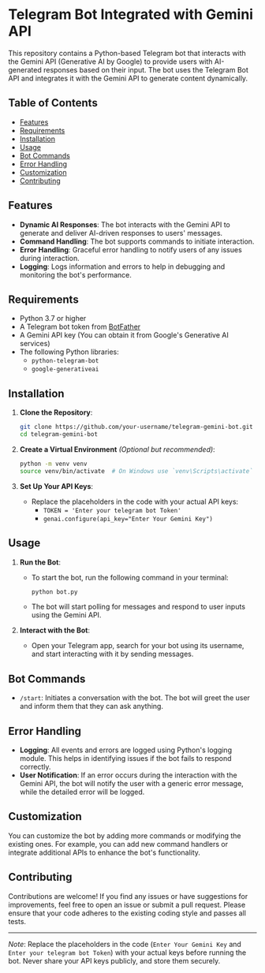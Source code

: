 # Telegram Bot Integrated with Gemini API

This repository contains a Python-based Telegram bot that interacts with the Gemini API (Generative AI by Google) to provide users with AI-generated responses based on their input. The bot uses the Telegram Bot API and integrates it with the Gemini API to generate content dynamically.

## Table of Contents

- [Features](#features)
- [Requirements](#requirements)
- [Installation](#installation)
- [Usage](#usage)
- [Bot Commands](#bot-commands)
- [Error Handling](#error-handling)
- [Customization](#customization)
- [Contributing](#contributing)

## Features

- **Dynamic AI Responses**: The bot interacts with the Gemini API to generate and deliver AI-driven responses to users' messages.
- **Command Handling**: The bot supports commands to initiate interaction.
- **Error Handling**: Graceful error handling to notify users of any issues during interaction.
- **Logging**: Logs information and errors to help in debugging and monitoring the bot's performance.

## Requirements

- Python 3.7 or higher
- A Telegram bot token from [BotFather](https://core.telegram.org/bots#botfather)
- A Gemini API key (You can obtain it from Google's Generative AI services)
- The following Python libraries:
  - `python-telegram-bot`
  - `google-generativeai`

## Installation

1. **Clone the Repository**:
    ```bash
    git clone https://github.com/your-username/telegram-gemini-bot.git
    cd telegram-gemini-bot
    ```

2. **Create a Virtual Environment** *(Optional but recommended)*:
    ```bash
    python -m venv venv
    source venv/bin/activate  # On Windows use `venv\Scripts\activate`
    ```

4. **Set Up Your API Keys**:
   - Replace the placeholders in the code with your actual API keys:
     - `TOKEN = 'Enter your telegram bot Token'`
     - `genai.configure(api_key="Enter Your Gemini Key")`

## Usage

1. **Run the Bot**:
   - To start the bot, run the following command in your terminal:
     ```bash
     python bot.py
     ```
   - The bot will start polling for messages and respond to user inputs using the Gemini API.

2. **Interact with the Bot**:
   - Open your Telegram app, search for your bot using its username, and start interacting with it by sending messages.

## Bot Commands

- `/start`: Initiates a conversation with the bot. The bot will greet the user and inform them that they can ask anything.

## Error Handling

- **Logging**: All events and errors are logged using Python's logging module. This helps in identifying issues if the bot fails to respond correctly.
- **User Notification**: If an error occurs during the interaction with the Gemini API, the bot will notify the user with a generic error message, while the detailed error will be logged.

## Customization

You can customize the bot by adding more commands or modifying the existing ones. For example, you can add new command handlers or integrate additional APIs to enhance the bot's functionality.


## Contributing

Contributions are welcome! If you find any issues or have suggestions for improvements, feel free to open an issue or submit a pull request. Please ensure that your code adheres to the existing coding style and passes all tests.

---

*Note*: Replace the placeholders in the code (`Enter Your Gemini Key` and `Enter your telegram bot Token`) with your actual keys before running the bot. Never share your API keys publicly, and store them securely.

